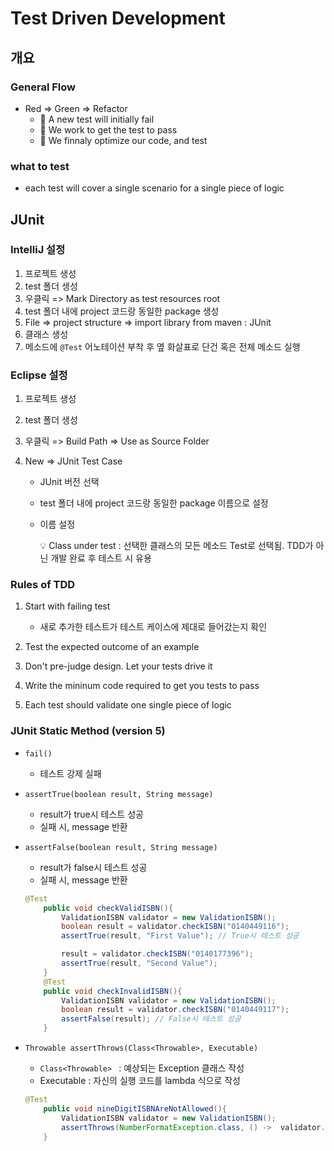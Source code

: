 # Test Driven Development



## 개요



### General Flow

- Red => Green => Refactor
  - :red_circle: A new test will initially fail
  - :green_apple: We work to get the test to pass
  - :large_blue_circle: We finnaly optimize our code, and test



### what to test

- each test will cover a single scenario for a single piece of logic



## JUnit



### IntelliJ 설정

1. 프로젝트 생성
2. test 폴더 생성
3. 우클릭 => Mark Directory as test resources root
4. test 폴더 내에 project 코드랑 동일한 package 생성
5. File => project structure => import library from maven : JUnit
6. 클래스 생성
7. 메소드에 `@Test` 어노테이션 부착 후 옆 화살표로 단건 혹은 전체 메소드 실행



### Eclipse 설정

1. 프로젝트 생성

2. test 폴더 생성

3. 우클릭 => Build Path => Use as Source Folder

4. New => JUnit Test Case

   - JUnit 버전 선택

   - test 폴더 내에 project 코드랑 동일한 package 이름으로 설정

   - 이름 설정

     :bulb: Class under test : 선택한 클래스의 모든 메소드 Test로 선택됨. TDD가 아닌 개발 완료 후 테스트 시 유용



### Rules of TDD

1. Start with failing test
   -  새로 추가한 테스트가 테스트 케이스에 제대로 들어갔는지 확인

2. Test the expected outcome of an example
3. Don't pre-judge design. Let your tests drive it
4. Write the mininum code required to get you tests to pass
5. Each test should validate one single piece of logic



### JUnit Static Method (version 5)

- `fail()`
  - 테스트 강제 실패

- `assertTrue(boolean result, String message)`

  - result가 true시 테스트 성공
  - 실패 시, message 반환

- `assertFalse(boolean result, String message)`

  - result가 false시 테스트 성공
  - 실패 시, message 반환

  ```java
  @Test
      public void checkValidISBN(){
          ValidationISBN validator = new ValidationISBN();
          boolean result = validator.checkISBN("0140449116");
          assertTrue(result, "First Value"); // True시 테스트 성공
  
          result = validator.checkISBN("0140177396");
          assertTrue(result, "Second Value");
      }
      @Test
      public void checkInvalidISBN(){
          ValidationISBN validator = new ValidationISBN();
          boolean result = validator.checkISBN("0140449117");
          assertFalse(result); // False시 테스트 성공
      }
  ```

- `Throwable assertThrows(Class<Throwable>, Executable)`

  - `Class<Throwable> ` : 예상되는 Exception 클래스 작성
  - Executable : 자신의 실행 코드를 lambda 식으로 작성

  ```java
  @Test
      public void nineDigitISBNAreNotAllowed(){
          ValidationISBN validator = new ValidationISBN();
          assertThrows(NumberFormatException.class, () ->  validator.checkISBN("140449117") );
      }
  ```

  

























